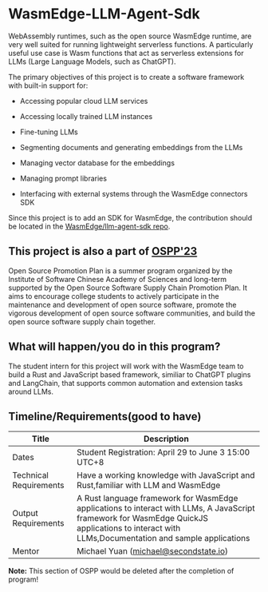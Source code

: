 # WasmEdge-LLM-Agent-Sdk

WebAssembly runtimes, such as the open source WasmEdge runtime, are very well suited for running lightweight serverless functions. A particularly useful use case is Wasm functions that act as serverless extensions for LLMs (Large Language Models, such as ChatGPT).

The primary objectives of this project is to create a software framework with built-in support for:

- Accessing popular cloud LLM services

- Accessing locally trained LLM instances

- Fine-tuning LLMs

- Segmenting documents and generating embeddings from the LLMs

- Managing vector database for the embeddings

- Managing prompt libraries

- Interfacing with external systems through the WasmEdge connectors SDK

Since this project is to add an SDK for WasmEdge, the contribution should be located in the [WasmEdge/llm-agent-sdk repo](https://github.com/WasmEdge/llm-agent-sdk).


## This project is also a part of [OSPP'23](https://summer-ospp.ac.cn/org/prodetail/238830548?list=org&navpage=org)

Open Source Promotion Plan is a summer program organized by the Institute of Software Chinese Academy of Sciences and long-term supported by the Open Source Software Supply Chain Promotion Plan. It aims to encourage college students to actively participate in the maintenance and development of open source software, promote the vigorous development of open source software communities, and build the open source software supply chain together.

## What will happen/you do in this program?

The student intern for this project will work with the WasmEdge team to build a Rust and JavaScript based framework, similiar to ChatGPT plugins and LangChain, that supports common automation and extension tasks around LLMs.

## Timeline/Requirements(good to have)
| Title | Description |
| ----------- | ----------- |
| Dates | Student Registration: April 29 to June 3 15:00 UTC+8 |
| Technical Requirements |Have a working knowledge with JavaScript and Rust,familiar with LLM and WasmEdge |
| Output Requirements |A Rust language framework for WasmEdge applications to interact with LLMs, A JavaScript framework for WasmEdge QuickJS applications to interact with LLMs,Documentation and sample applications |
| Mentor | Michael Yuan (michael@secondstate.io) |


**Note:** This section of OSPP would be deleted after the completion of program!

